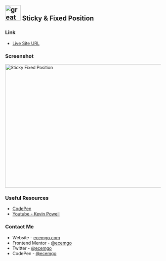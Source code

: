 ## <img src="https://user-images.githubusercontent.com/13468728/233831804-0f5c7ee5-d654-4c13-9c77-a5bd6dc4fe74.jpg" title="great tricks" alt="great tricks" width="50" height="50"/> Sticky & Fixed Position

### Link

- [Live Site URL](https://sticky-fixed-position.netlify.app/)

### Screenshot

<div align="left">
<img src="https://user-images.githubusercontent.com/13468728/233833923-c8bcf02d-7f7b-442b-9804-33f6a526a771.png" title="Sticky Fixed Position" alt="Sticky Fixed Position" width="600" height="400"/>
</div>

### Useful Resources

- [CodePen](https://codepen.io/ecemgo/pen/GRYZdaa)
- [Youtube - Kevin Powell](https://www.youtube.com/watch?v=86nTToBm2uQ&list=PLu1KCubHpvAqZZpjfkknNbeEszcWKqsfQ&index=23)

### Contact Me

- Website - [ecemgo.com](https://www.ecemgo.com/)
- Frontend Mentor - [@ecemgo](https://www.frontendmentor.io/profile/ecemgo)
- Twitter - [@ecemgo](https://twitter.com/ecemgo)
- CodePen - [@ecemgo](https://codepen.io/ecemgo)

